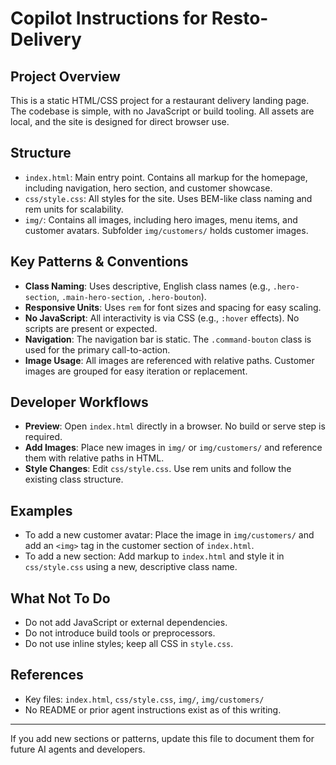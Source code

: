 # Copilot Instructions for Resto-Delivery

## Project Overview

This is a static HTML/CSS project for a restaurant delivery landing page. The codebase is simple, with no JavaScript or build tooling. All assets are local, and the site is designed for direct browser use.

## Structure

- `index.html`: Main entry point. Contains all markup for the homepage, including navigation, hero section, and customer showcase.
- `css/style.css`: All styles for the site. Uses BEM-like class naming and rem units for scalability.
- `img/`: Contains all images, including hero images, menu items, and customer avatars. Subfolder `img/customers/` holds customer images.

## Key Patterns & Conventions

- **Class Naming**: Uses descriptive, English class names (e.g., `.hero-section`, `.main-hero-section`, `.hero-bouton`).
- **Responsive Units**: Uses `rem` for font sizes and spacing for easy scaling.
- **No JavaScript**: All interactivity is via CSS (e.g., `:hover` effects). No scripts are present or expected.
- **Navigation**: The navigation bar is static. The `.command-bouton` class is used for the primary call-to-action.
- **Image Usage**: All images are referenced with relative paths. Customer images are grouped for easy iteration or replacement.

## Developer Workflows

- **Preview**: Open `index.html` directly in a browser. No build or serve step is required.
- **Add Images**: Place new images in `img/` or `img/customers/` and reference them with relative paths in HTML.
- **Style Changes**: Edit `css/style.css`. Use rem units and follow the existing class structure.

## Examples

- To add a new customer avatar: Place the image in `img/customers/` and add an `<img>` tag in the customer section of `index.html`.
- To add a new section: Add markup to `index.html` and style it in `css/style.css` using a new, descriptive class name.

## What Not To Do

- Do not add JavaScript or external dependencies.
- Do not introduce build tools or preprocessors.
- Do not use inline styles; keep all CSS in `style.css`.

## References

- Key files: `index.html`, `css/style.css`, `img/`, `img/customers/`
- No README or prior agent instructions exist as of this writing.

---

If you add new sections or patterns, update this file to document them for future AI agents and developers.
